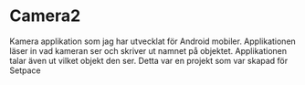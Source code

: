 # Camera2
Kamera applikation som jag har utvecklat för Android mobiler. 
Applikationen läser in vad kameran ser och skriver ut namnet på objektet. Applikationen talar även ut vilket objekt den ser. 
Detta var en projekt som var skapad för Setpace
